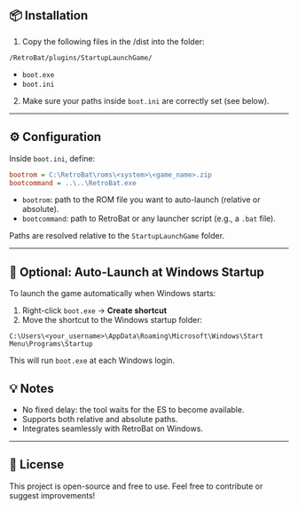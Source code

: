 ## 📦 Installation

1. Copy the following files in the /dist into the folder:

```
/RetroBat/plugins/StartupLaunchGame/
```

- `boot.exe`  
- `boot.ini`

2. Make sure your paths inside `boot.ini` are correctly set (see below).

---

## ⚙️ Configuration

Inside `boot.ini`, define:

```ini
bootrom = C:\RetroBat\roms\<system>\<game_name>.zip
bootcommand = ..\..\RetroBat.exe
```

- `bootrom`: path to the ROM file you want to auto-launch (relative or absolute).
- `bootcommand`: path to RetroBat or any launcher script (e.g., a `.bat` file).

Paths are resolved relative to the `StartupLaunchGame` folder.

---

## 🚀 Optional: Auto-Launch at Windows Startup

To launch the game automatically when Windows starts:

1. Right-click `boot.exe` → **Create shortcut**  
2. Move the shortcut to the Windows startup folder:

```
C:\Users\<your_username>\AppData\Roaming\Microsoft\Windows\Start Menu\Programs\Startup
```

This will run `boot.exe` at each Windows login.

## 💡 Notes

- No fixed delay: the tool waits for the ES to become available.
- Supports both relative and absolute paths.
- Integrates seamlessly with RetroBat on Windows.

---

## 📄 License

This project is open-source and free to use. Feel free to contribute or suggest improvements!
```
